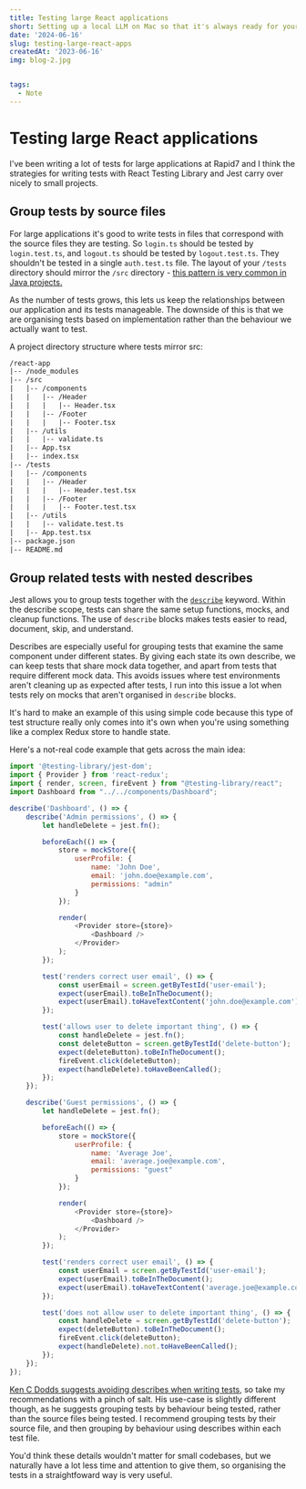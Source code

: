 ```yaml
---
title: Testing large React applications
short: Setting up a local LLM on Mac so that it's always ready for your questions
date: '2024-06-16'
slug: testing-large-react-apps
createdAt: '2023-06-16'
img: blog-2.jpg


tags:
  - Note
---
```


# Testing large React applications


I've been writing a lot of tests for large applications at Rapid7 and I think the strategies for writing tests with React Testing Library and Jest carry over nicely to small projects.

## Group tests by source files
For large applications it's good to write tests in files that correspond with the source files they are testing. So `login.ts` should be tested by `login.test.ts`, and `logout.ts` should be tested by `logout.test.ts`. They shouldn't be tested in a single `auth.test.ts` file. The layout of your `/tests` directory should mirror the `/src` directory - [this pattern is very common in Java projects.](https://symflower.com/en/company/blog/2022/best-practices-for-test-files/)

As the number of tests grows, this lets us keep the relationships between our application and its tests manageable. The downside of this is that we are organising tests based on implementation rather than the behaviour we actually want to test. 

A project directory structure where tests mirror src:
```txt
/react-app
|-- /node_modules                      
|-- /src                     
|   |-- /components          
|   |   |-- /Header
|   |   |   |-- Header.tsx   
|   |   |-- /Footer
|   |   |   |-- Footer.tsx   
|   |-- /utils               
|   |   |-- validate.ts      
|   |-- App.tsx              
|   |-- index.tsx            
|-- /tests           
|   |-- /components          
|   |   |-- /Header
|   |   |   |-- Header.test.tsx  
|   |   |-- /Footer
|   |   |   |-- Footer.test.tsx  
|   |-- /utils               
|   |   |-- validate.test.ts 
|   |-- App.test.tsx                
|-- package.json                         
|-- README.md                
```

## Group related tests with nested describes
Jest allows you to group tests together with the [`describe`](https://jestjs.io/docs/api#describename-fn) keyword. Within the describe scope, tests can share the same setup functions, mocks, and cleanup functions. The use of `describe` blocks makes tests easier to read, document, skip, and understand.

Describes are especially useful for grouping tests that examine the same component under different states. By giving each state its own describe, we can keep tests that share mock data together, and apart from tests that require different mock data. This avoids issues where test environments aren't cleaning up as expected after tests, I run into this issue a lot when tests rely on mocks that aren't organised in `describe` blocks. 

It's hard to make an example of this using simple code because this type of test structure really only comes into it's own when you're using something like a complex Redux store to handle state. 

Here's a not-real code example that gets across the main idea:
```js
import '@testing-library/jest-dom';
import { Provider } from 'react-redux';
import { render, screen, fireEvent } from "@testing-library/react";
import Dashboard from "../../components/Dashboard";

describe('Dashboard', () => {
    describe('Admin permissions', () => {
        let handleDelete = jest.fn();

        beforeEach(() => {
            store = mockStore({
                userProfile: {
                    name: 'John Doe',
                    email: 'john.doe@example.com',
                    permissions: "admin"
                }
            });

            render(
                <Provider store={store}>
                    <Dashboard />
                </Provider>
            );
        });

        test('renders correct user email', () => {
            const userEmail = screen.getByTestId('user-email');
            expect(userEmail).toBeInTheDocument();
            expect(userEmail).toHaveTextContent('john.doe@example.com');
        });

        test('allows user to delete important thing', () => {
            const handleDelete = jest.fn();
            const deleteButton = screen.getByTestId('delete-button');
            expect(deleteButton).toBeInTheDocument();
            fireEvent.click(deleteButton);
            expect(handleDelete).toHaveBeenCalled();
        });
    });

    describe('Guest permissions', () => {
        let handleDelete = jest.fn();

        beforeEach(() => {
            store = mockStore({
                userProfile: {
                    name: 'Average Joe',
                    email: 'average.joe@example.com',
                    permissions: "guest"
                }
            });

            render(
                <Provider store={store}>
                    <Dashboard />
                </Provider>
            );
        });

        test('renders correct user email', () => {
            const userEmail = screen.getByTestId('user-email');
            expect(userEmail).toBeInTheDocument();
            expect(userEmail).toHaveTextContent('average.joe@example.com');
        });

        test('does not allow user to delete important thing', () => {
            const handleDelete = screen.getByTestId('delete-button');
            expect(deleteButton).toBeInTheDocument();
            fireEvent.click(deleteButton);
            expect(handleDelete).not.toHaveBeenCalled();
        });
    });
});

```

[Ken C Dodds suggests avoiding describes when writing tests](https://kentcdodds.com/blog/avoid-nesting-when-youre-testing), so take my recommendations with a pinch of salt. His use-case is slightly different though, as he suggests grouping tests by behaviour being tested, rather than the source files being tested. I recommend grouping tests by their source file, and then grouping by behaviour using describes within each test file. 

You'd think these details wouldn't matter for small codebases, but we naturally have a lot less time and attention to give them, so organising the tests in a straightfoward way is very useful. 